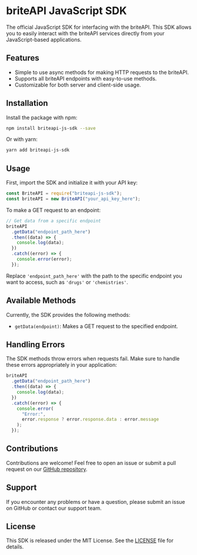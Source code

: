 # briteAPI JavaScript SDK

The official JavaScript SDK for interfacing with the briteAPI. This SDK allows you to easily interact with the briteAPI services directly from your JavaScript-based applications.

## Features

- Simple to use async methods for making HTTP requests to the briteAPI.
- Supports all briteAPI endpoints with easy-to-use methods.
- Customizable for both server and client-side usage.

## Installation

Install the package with npm:

```bash
npm install briteapi-js-sdk --save
```

Or with yarn:

```bash
yarn add briteapi-js-sdk
```

## Usage

First, import the SDK and initialize it with your API key:

```javascript
const BriteAPI = require("briteapi-js-sdk");
const briteAPI = new BriteAPI("your_api_key_here");
```

To make a GET request to an endpoint:

```javascript
// Get data from a specific endpoint
briteAPI
  .getData("endpoint_path_here")
  .then((data) => {
    console.log(data);
  })
  .catch((error) => {
    console.error(error);
  });
```

Replace `'endpoint_path_here'` with the path to the specific endpoint you want to access, such as `'drugs'` or `'chemistries'`.

## Available Methods

Currently, the SDK provides the following methods:

- `getData(endpoint)`: Makes a GET request to the specified endpoint.

## Handling Errors

The SDK methods throw errors when requests fail. Make sure to handle these errors appropriately in your application:

```javascript
briteAPI
  .getData("endpoint_path_here")
  .then((data) => {
    console.log(data);
  })
  .catch((error) => {
    console.error(
      "Error:",
      error.response ? error.response.data : error.message
    );
  });
```

## Contributions

Contributions are welcome! Feel free to open an issue or submit a pull request on our [GitHub repository](https://github.com/britelink/briteapi-sdks/tree/main/briteapi-js-sdk).

## Support

If you encounter any problems or have a question, please submit an issue on GitHub or contact our support team.

## License

This SDK is released under the MIT License. See the [LICENSE](LICENSE) file for details.

```

```
